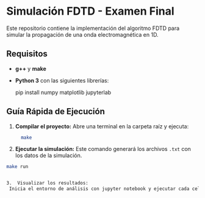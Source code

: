 # Simulación FDTD - Examen Final

Este repositorio contiene la implementación del algoritmo FDTD para simular la propagación de una onda electromagnética en 1D.

## Requisitos

* **g++** y **make**
* **Python 3** con las siguientes librerías:
  
    pip install numpy matplotlib jupyterlab
 

## Guía Rápida de Ejecución

1.  **Compilar el proyecto:**
    Abre una terminal en la carpeta raíz y ejecuta:
    
    ```bash
      make
    

2.  **Ejecutar la simulación:**
    Este comando generará los archivos `.txt`  con los datos de la simulación.

   ```bash 
   make run
   

3.  Visualizar los resultados:
    Inicia el entorno de análisis con jupyter notebook y ejecutar cada celda del programa AnalisisRespuestas.ipynb que se encuentra dentro     de la carpeta llamada python




